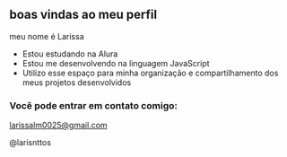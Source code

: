 ## boas vindas ao meu perfil

meu nome é Larissa

- Estou estudando na Alura
- Estou me desenvolvendo na linguagem JavaScript
- Utilizo esse espaço para minha organização e compartilhamento dos meus projetos desenvolvidos

### Você pode entrar em contato comigo:

larissalm0025@gmail.com

@larisnttos
